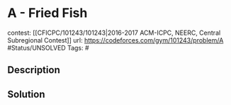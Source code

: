 # A - Fried Fish

contest: [[CFICPC/101243/101243|2016-2017 ACM-ICPC, NEERC, Central Subregional Contest]]
url: https://codeforces.com/gym/101243/problem/A
#Status/UNSOLVED
Tags: #

## Description

## Solution

